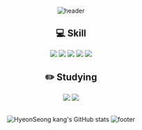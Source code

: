 
<div align=center>

![header](https://capsule-render.vercel.app/api?type=waving&color=00AC47&text=%20Hello!%20&fontAlignY=30&desc=I'm%20HyeonSeongKang&descAlignY=50&height=200&fontSize=60&fontColor=ffffff)

## :computer: Skill 
<img src="https://img.shields.io/badge/Java-007396?style=flat-square&logo=java&logoColor=white"/>
<img src="https://img.shields.io/badge/Swift-F05138?style=flat-square&logo=Swift&logoColor=white"/>
<img src="https://img.shields.io/badge/Python-3766AB?style=flat-square&logo=Python&logoColor=white"/>
<img src="https://img.shields.io/badge/AndroidStudio-3DDC84?style=flat-square&logo=Android%20Studio&logoColor=white"/>
<img src="https://img.shields.io/badge/Firebase-FFCA28?style=flat-square&logo=Firebase&logoColor=white"/>

<br>

## :pencil2: Studying
<img src="https://img.shields.io/badge/SpringBoot-6DB33F?style=flat-square&logo=Spring%20Boot&logoColor=white"/>
<img src="https://img.shields.io/badge/Tensorflow-FF6F00?style=flat-square&logo=Tensorflow&logoColor=white"/>

<br>
<br>

![HyeonSeong kang's GitHub stats](https://github-readme-stats.vercel.app/api?username=hyeonseongkang&theme=dark&show_icons=true)
![footer](https://capsule-render.vercel.app/api?section=footer&type=waving&color=00AC47)
</div>
<!--
**hyeonseongkang/hyeonseongkang** is a ✨ _special_ ✨ repository because its `README.md` (this file) appears on your GitHub profile.

Here are some ideas to get you started:

- 🔭 I’m currently working on ...
- 🌱 I’m currently learning ...
- 👯 I’m looking to collaborate on ...
- 🤔 I’m looking for help with ...
- 💬 Ask me about ...
- 📫 How to reach me: ...
- 😄 Pronouns: ...
- ⚡ Fun fact: ...
-->

